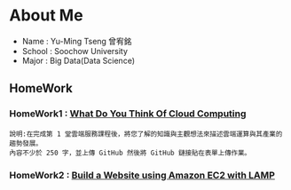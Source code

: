 # About Me
- Name :   Yu-Ming Tseng 曾宥銘
- School : Soochow University
- Major :  Big Data(Data Science)
## HomeWork
### HomeWork1 : [What Do You Think Of Cloud Computing](HW1/HW1.md)
```
說明:在完成第 1 堂雲端服務課程後，將您了解的知識與主觀想法來描述雲端運算與其產業的趨勢發展。
內容不少於 250 字，並上傳 GitHub 然後將 GitHub 鏈接貼在表單上傳作業。
```
### HomeWork2 : [Build a Website using Amazon EC2 with LAMP]()
